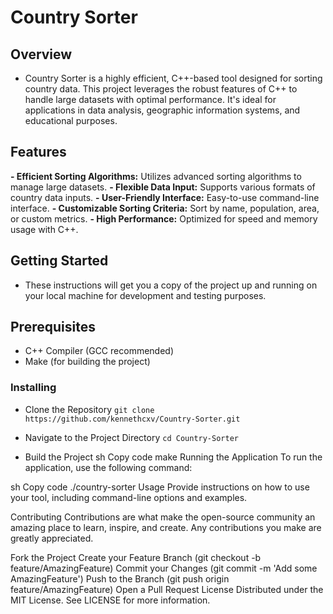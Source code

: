 # Country Sorter
## Overview
- Country Sorter is a highly efficient, C++-based tool designed for sorting country data. This project leverages the robust features of C++ to handle large datasets with optimal performance. It's ideal for applications in data analysis, geographic information systems, and educational purposes.

## Features
**- Efficient Sorting Algorithms:** Utilizes advanced sorting algorithms to manage large datasets.
**- Flexible Data Input:** Supports various formats of country data inputs.
**- User-Friendly Interface:** Easy-to-use command-line interface.
**- Customizable Sorting Criteria:** Sort by name, population, area, or custom metrics.
**- High Performance:** Optimized for speed and memory usage with C++.

## Getting Started
- These instructions will get you a copy of the project up and running on your local machine for development and testing purposes.

## Prerequisites
- C++ Compiler (GCC recommended)
- Make (for building the project)

### Installing
- Clone the Repository
  ```git clone https://github.com/kennethcxv/Country-Sorter.git```

- Navigate to the Project Directory
  ``cd Country-Sorter``
- Build the Project
sh
Copy code
make
Running the Application
To run the application, use the following command:

sh
Copy code
./country-sorter
Usage
Provide instructions on how to use your tool, including command-line options and examples.

Contributing
Contributions are what make the open-source community an amazing place to learn, inspire, and create. Any contributions you make are greatly appreciated.

Fork the Project
Create your Feature Branch (git checkout -b feature/AmazingFeature)
Commit your Changes (git commit -m 'Add some AmazingFeature')
Push to the Branch (git push origin feature/AmazingFeature)
Open a Pull Request
License
Distributed under the MIT License. See LICENSE for more information.
